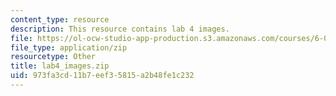```yaml
---
content_type: resource
description: This resource contains lab 4 images.
file: https://ol-ocw-studio-app-production.s3.amazonaws.com/courses/6-007-electromagnetic-energy-from-motors-to-lasers-spring-2011/973fa3cd11b7eef35815a2b48fe1c232_lab4_images.zip
file_type: application/zip
resourcetype: Other
title: lab4_images.zip
uid: 973fa3cd-11b7-eef3-5815-a2b48fe1c232
---
```

